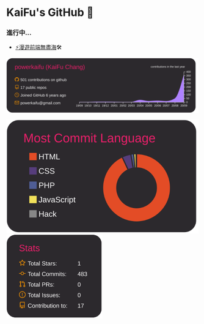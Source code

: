 # KaiFu's GitHub 👋
<!--
**powerkaifu/powerkaifu** is a ✨ _special_ ✨ repository because its `README.md` (this file) appears on your GitHub profile.

Here are some ideas to get you started: 

https://getemoji.com/
https://www.emojiall.com/zh-hant

- 🔭 I’m currently working on ...
- 🌱 I’m currently learning ...
- 👯 I’m looking to collaborate on ...
- 🤔 I’m looking for help with ...
- 💬 Ask me about ...
- 📫 How to reach me: ...
- 😄 Pronouns: ...
- ⚡ Fun fact: ...
- 🛠 建置中

-->

### 進行中...

- [⚡漫遊前端無盡海](https://powerkaifu.github.io/)🛠

<a href="https://github.com/powerkaifu/github-profile-summary-cards"><img src="https://raw.githubusercontent.com/powerkaifu/github-profile-summary-cards/master/profile-summary-card-output/monokai/0-profile-details.svg"></a>

<a href="https://github.com/powerkaifu/github-profile-summary-cards" style="display:block;">
  <img src="https://raw.githubusercontent.com/powerkaifu/github-profile-summary-cards/master/profile-summary-card-output/monokai/2-most-commit-language.svg">
  <img src="https://raw.githubusercontent.com/powerkaifu/github-profile-summary-cards/master/profile-summary-card-output/monokai/3-stats.svg" width="50%">
</a>


